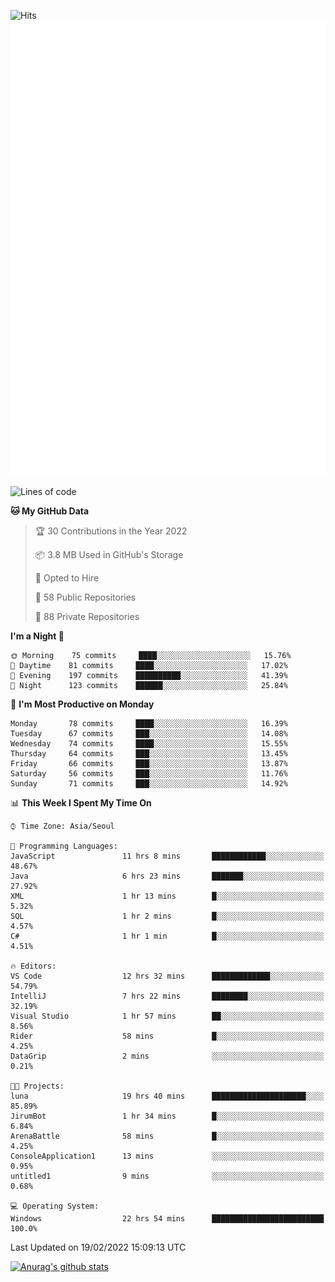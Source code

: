 ![Hits](https://hits.seeyoufarm.com/api/count/incr/badge.svg?url=https%3A%2F%2Fgithub.com%2Fkokose1234&count_bg=%2379C83D&title_bg=%23555555&icon=apple.svg&icon_color=%23E7E7E7&title=hits&edge_flat=false)
<br/>
![Metrics](https://github.com/kokose1234/kokose1234/blob/main/github-metrics.svg)

<!--START_SECTION:waka-->
![Lines of code](https://img.shields.io/badge/From%20Hello%20World%20I%27ve%20Written-8%20Million%20lines%20of%20code-blue)

**🐱 My GitHub Data** 

> 🏆 30 Contributions in the Year 2022
 > 
> 📦 3.8 MB Used in GitHub's Storage 
 > 
> 💼 Opted to Hire
 > 
> 📜 58 Public Repositories 
 > 
> 🔑 88 Private Repositories  
 > 
**I'm a Night 🦉** 

```text
🌞 Morning    75 commits     ████░░░░░░░░░░░░░░░░░░░░░   15.76% 
🌆 Daytime    81 commits     ████░░░░░░░░░░░░░░░░░░░░░   17.02% 
🌃 Evening    197 commits    ██████████░░░░░░░░░░░░░░░   41.39% 
🌙 Night      123 commits    ██████░░░░░░░░░░░░░░░░░░░   25.84%

```
📅 **I'm Most Productive on Monday** 

```text
Monday       78 commits     ████░░░░░░░░░░░░░░░░░░░░░   16.39% 
Tuesday      67 commits     ███░░░░░░░░░░░░░░░░░░░░░░   14.08% 
Wednesday    74 commits     ████░░░░░░░░░░░░░░░░░░░░░   15.55% 
Thursday     64 commits     ███░░░░░░░░░░░░░░░░░░░░░░   13.45% 
Friday       66 commits     ███░░░░░░░░░░░░░░░░░░░░░░   13.87% 
Saturday     56 commits     ███░░░░░░░░░░░░░░░░░░░░░░   11.76% 
Sunday       71 commits     ███░░░░░░░░░░░░░░░░░░░░░░   14.92%

```


📊 **This Week I Spent My Time On** 

```text
⌚︎ Time Zone: Asia/Seoul

💬 Programming Languages: 
JavaScript               11 hrs 8 mins       ████████████░░░░░░░░░░░░░   48.67% 
Java                     6 hrs 23 mins       ███████░░░░░░░░░░░░░░░░░░   27.92% 
XML                      1 hr 13 mins        █░░░░░░░░░░░░░░░░░░░░░░░░   5.32% 
SQL                      1 hr 2 mins         █░░░░░░░░░░░░░░░░░░░░░░░░   4.57% 
C#                       1 hr 1 min          █░░░░░░░░░░░░░░░░░░░░░░░░   4.51%

🔥 Editors: 
VS Code                  12 hrs 32 mins      █████████████░░░░░░░░░░░░   54.79% 
IntelliJ                 7 hrs 22 mins       ████████░░░░░░░░░░░░░░░░░   32.19% 
Visual Studio            1 hr 57 mins        ██░░░░░░░░░░░░░░░░░░░░░░░   8.56% 
Rider                    58 mins             █░░░░░░░░░░░░░░░░░░░░░░░░   4.25% 
DataGrip                 2 mins              ░░░░░░░░░░░░░░░░░░░░░░░░░   0.21%

🐱‍💻 Projects: 
luna                     19 hrs 40 mins      █████████████████████░░░░   85.89% 
JirumBot                 1 hr 34 mins        █░░░░░░░░░░░░░░░░░░░░░░░░   6.84% 
ArenaBattle              58 mins             █░░░░░░░░░░░░░░░░░░░░░░░░   4.25% 
ConsoleApplication1      13 mins             ░░░░░░░░░░░░░░░░░░░░░░░░░   0.95% 
untitled1                9 mins              ░░░░░░░░░░░░░░░░░░░░░░░░░   0.68%

💻 Operating System: 
Windows                  22 hrs 54 mins      █████████████████████████   100.0%

```


 Last Updated on 19/02/2022 15:09:13 UTC
<!--END_SECTION:waka-->

[![Anurag's github stats](https://github-readme-stats.vercel.app/api?username=kokose1234&theme=dracula)](https://github.com/anuraghazra/github-readme-stats)



	
